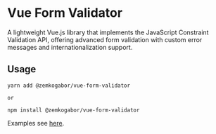 # Vue Form Validator

A lightweight Vue.js library that implements the JavaScript Constraint Validation API,
offering advanced form validation with custom error messages and internationalization support.

## Usage
```
yarn add @zemkogabor/vue-form-validator

or

npm install @zemkogabor/vue-form-validator
```

Examples see [here](https://github.com/zemkogabor/vue-form-validator/blob/main/dev/App.vue).
